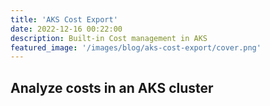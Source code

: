 ```yaml
---
title: 'AKS Cost Export'
date: 2022-12-16 00:22:00
description: Built-in Cost management in AKS
featured_image: '/images/blog/aks-cost-export/cover.png'
---
```


## Analyze costs in an AKS cluster

